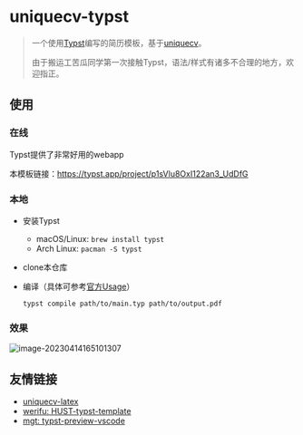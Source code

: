 # uniquecv-typst

> 一个使用[Typst](https://typst.app/)编写的简历模板，基于[uniquecv](https://github.com/dyinnz/uniquecv)。
>
> 由于搬运工苦瓜同学第一次接触Typst，语法/样式有诸多不合理的地方，欢迎指正。

## 使用

### 在线

Typst提供了非常好用的webapp

本模板链接：https://typst.app/project/p1sVlu8OxI122an3_UdDfG

### 本地

- 安装Typst

  - macOS/Linux: `brew install typst`
  - Arch Linux: `pacman -S typst`

- clone本仓库

- 编译（具体可参考[官方Usage](https://github.com/typst/typst)）

  ```
  typst compile path/to/main.typ path/to/output.pdf
  ```

### 效果

![image-20230414165101307](/home/bitter-gourd/.config/Typora/typora-user-images/image-20230414165101307.png)

## 友情链接

- [uniquecv-latex](https://github.com/dyinnz/uniquecv)
- [werifu: HUST-typst-template](https://github.com/werifu/HUST-typst-template)
- [mgt: typst-preview-vscode](https://github.com/Enter-tainer/typst-preview-vscode)